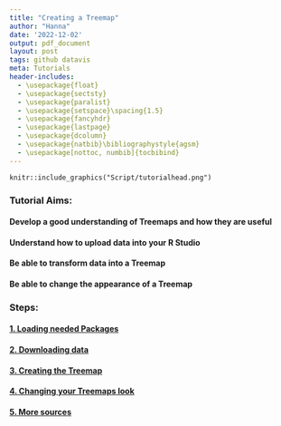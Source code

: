 ```yaml
---
title: "Creating a Treemap"
author: "Hanna"
date: '2022-12-02'
output: pdf_document
layout: post
tags: github datavis
meta: Tutorials
header-includes:
  - \usepackage{float}
  - \usepackage{sectsty}
  - \usepackage{paralist}
  - \usepackage{setspace}\spacing{1.5}
  - \usepackage{fancyhdr}
  - \usepackage{lastpage}
  - \usepackage{dcolumn}
  - \usepackage{natbib}\bibliographystyle{agsm}
  - \usepackage[nottoc, numbib]{tocbibind}
---
```




<div class="block">
	
	knitr::include_graphics("Script/tutorialhead.png")

</div>

### Tutorial Aims:
#### Develop a good understanding of Treemaps and how they are useful 
#### Understand how to upload data into your R Studio 
#### Be able to transform data into a Treemap
#### Be able to change the appearance of a Treemap 

### Steps: 

#### <a href="#packages"> 1. Loading needed Packages </a>

#### <a href="#data"> 2. Downloading data</a>

#### <a href=”#plot”> 3. Creating the Treemap</a>

#### <a href=”#change”> 4. Changing your Treemaps look</a> 

#### <a href=”#more”> 5. More sources</a> 
